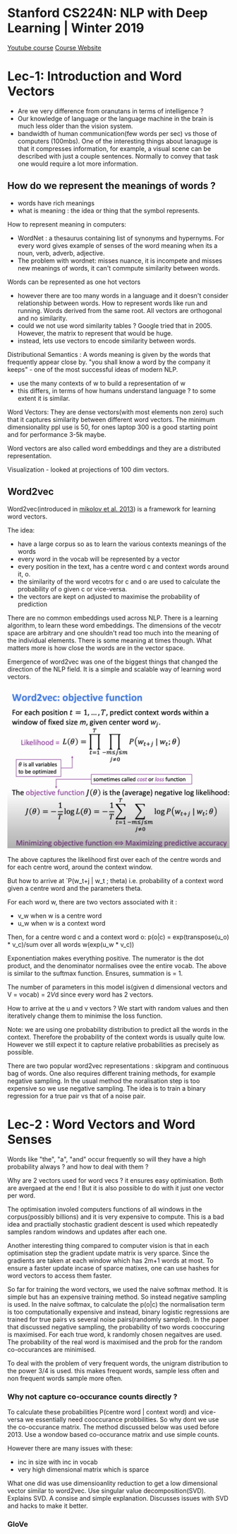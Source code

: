 # Stanford CS224N: NLP with Deep Learning | Winter 2019

[Youtube course](https://www.youtube.com/watch?v=8rXD5-xhemo&list=PLoROMvodv4rOhcuXMZkNm7j3fVwBBY42z)
[Course Website](https://web.stanford.edu/class/cs224n/index.html#schedule)

# Lec-1: Introduction and Word Vectors

- Are we very difference from oranutans in terms of intelligence ?
- Our knowledge of language or the language machine in the brain is much less older than the vision system. 
- bandwidth of human communication(few words per sec) vs those of computers (100mbs). One of the interesting things about lanaguge is that it compresses information, for example, a visual scene can be described with just a couple sentences. Normally to convey that task one would require a lot more information. 

## How do we represent the meanings of words ?
- words have rich meanings 
- what is meaning : the idea or thing that the symbol represents. 

How to represent meaning in computers: 
- WordNet : a thesaurus containing list of synonyms and hypernyms. For every word gives example of senses of the word meaning when its a noun, verb, adverb, adjective. 
- The problem with wordnet: misses nuance, it is incompete and misses new meanings of words, it can't commpute similarity between words. 

 Words can be represented as one hot vectors
- however there are too many words in a language and it doesn't consider relationship between words. How to represent words like run and running. Words derived from the same root. All vectors are orthogonal and no similarity. 
- could we not use word similarity tables ? Google tried that in 2005. However, the matrix to represent that would be huge. 
- instead, lets use vectors to encode similarity between words. 

Distributional Semantics : A words meaning is given by the words that frequently appear close by. "you shall know a word by the company it keeps" - one of the most successful ideas of modern NLP. 
- use the many contexts of w to build a representation of w
- this differs, in terms of how humans understand language ? to some extent it is similar. 

Word Vectors: They are dense vectors(with most elements non zero) such that it captures similarity between different word vectors. The minimum dimensionality ppl use is 50, for ones laptop 300 is a good starting point and for performance 3-5k maybe. 

Word vectors are also called word embeddings and they are a distributed representation. 

Visualization - looked at projections of 100 dim vectors. 

## Word2vec

Word2vec(introduced in [mikolov et al. 2013](https://arxiv.org/abs/1301.3781)) is a framework for learning word vectors. 

The idea:
- have a large corpus so as to learn the various contexts meanings of the words 
- every word in the vocab will be represented by a vector 
- every position in the text, has a centre word c and context words around it, o. 
- the similarity of the word vecotrs for c and o are used to calculate the probability of o given c or vice-versa. 
- the vectors are kept on adjusted to maximise the probability of prediction 

There are no common embeddings used across NLP. There is a learning algorithm, to learn these word embeddings. The dimensions of the vecotr space are arbitrary and one shouldn't read too much into the meaning of the individual elements. There is some meaning at times though. What matters more is how close the words are in the vector space. 

Emergence of word2vec was one of the biggest things that changed the direction of the NLP field. It is a simple and scalable way of learning word vectors.  

![](../images/word2vec_likelihood.jpeg) 

The above captures the likelihood first over each of the centre words and for each centre word, around the context window. 

But how to arrive at `P(w_t+j | w_t ; theta) i.e. probability of a context word given a centre word and the parameters theta. 

For each word w, there are two vectors associated with it :
- v_w when w is a centre word 
- u_w when w is a context word 

Then, for a centre word c and a context word o:
p(o|c) = exp(transpose(u_o) * v_c)/sum over all words w(exp(u_w * v_c))

Exponentiation makes everything positive. The numerator is the dot product, and the denominator normalises ovee the entire vocab. The above is similar to the suftmax function. Ensures, summation is = 1. 

The number of parameters in this model is(given d dimensional vectors and V = vocab) = 2*V*d since every word has 2 vectors. 

How to arrive at the u and v vectors ? We start with random values and then iteratively change them to minimise the loss function. 

Note: we are using one probability distribution to predict all the words in the context. Therefore the probability of the context words is usually quite low. However we still expect it to capture relative probabilities as precisely as possible. 

There are two popular word2vec representations : skipgram and continuous bag of words. One also requires different training methods, for example negative sampling. In the usual method the noralisation step is too expensive so we use negative sampling. The idea is to train a binary regression for a true pair vs that of a noise pair. 

# Lec-2 : Word Vectors and Word Senses

Words like "the", "a", "and" occur frequently so will they have a high probability always ? and how to deal with them ? 

Why are 2 vectors used for word vecs ? it ensures easy optimisation. Both are avergaed at the end ! But it is also possible to do with it just one vector per word. 

The optimisation involed computers functions of all windows in the corpus(possibly billions) and it is very expensive to compute. This is a bad idea and practially stochastic gradient descent is used which repeatedly samples random windows and updates after each one. 

Another interesting thing compared to computer vision is that in each optimisation step the gradient update matrix is very sparce. Since the gradients are taken at each window which has 2m+1 words at most. To ensure a faster update incase of sparce matixes, one can use hashes for word vectors to access them faster. 

So far for training the word vectors, we used the naive softmax method. It is simple but has an expensive training method. So instead negative sampling is used. In the naive softmax, to calculate the p(o|c) the normalisation term is too computationally expensive and instead, binary logistic regressions are trained for true pairs vs several noise pairs(randomly sampled). In the paper that discussed negative sampling, the probability of two words cooccuring is maximised. For each true word, k randomly chosen negaitves are used. The probability of the real word is maximised and the prob for the random co-occurances are minimised. 

To deal with the problem of very frequent words, the unigram distribution to the power 3/4 is used. this makes frequent words, sample less often and non frequent words sample more often. 

### Why not capture co-occurance counts directly ?

To calculate these probabilities P(centre word | context word) and vice-versa we essentially need cooccurance probbilities. So why dont we use the co-occurance matrix. The method discussed below was used before 2013. Use a wondow based co-occurance matrix and use simple counts.

However there are many issues with these:
- inc in size with inc in vocab 
- very high dimensional matrix which is sparce

What one did was use dimensioanlity reduction to get a low dimensional vector similar to word2vec. Use singular value decomposition(SVD). Explains SVD. A consise and simple explanation. Discusses issues with SVD and hacks to make it better.

### GloVe

 
